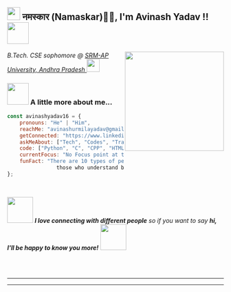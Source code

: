
<h2><img src="https://emojis.slackmojis.com/emojis/images/1531849430/4246/blob-sunglasses.gif?1531849430" width="30"/> नमस्कार (Namaskar)🙏🏻, I'm Avinash Yadav !! <img src="https://media.giphy.com/media/12oufCB0MyZ1Go/giphy.gif" width="50"></h2>


<img align='right' src="https://media.giphy.com/media/M9gbBd9nbDrOTu1Mqx/giphy.gif" width="230">
<p><em>B.Tech. CSE sophomore @ <a href="https://srmap.edu.in/"> SRM-AP University, Andhra Pradesh
</a><img src="https://media.giphy.com/media/WUlplcMpOCEmTGBtBW/giphy.gif" width="30"> 
</em></p>



### <img src="https://media.giphy.com/media/VgCDAzcKvsR6OM0uWg/giphy.gif" width="50"> A little more about me...
 

```javascript
const avinashyadav16 = {
    pronouns: "He" | "Him",
    reachMe: "avinashurmilayadav@gmail.com",
    getConnected: "https://www.linkedin.com/in/avinash-yadav-16hgnisgar/",
    askMeAbout: ["Tech", "Codes", "Travel"],
    code: ["Python", "C", "CPP", "HTML", "CSS", "JS"],
    currentFocus: "No Focus point at this time, but thinking of code...",
    funFact: "There are 10 types of people in the world…
                those who understand binary and those who don’t."
};
```

<br> 

<img src="https://media.giphy.com/media/LnQjpWaON8nhr21vNW/giphy.gif" width="60"> <em><b>I love connecting with different people</b> so if you want to say <b>hi, I'll be happy to know you more!</b> </em>
<img src="https://media.giphy.com/media/LnQjpWaON8nhr21vNW/giphy.gif" width="60">

<br> 
<br> 

-------------------------
-------------------------